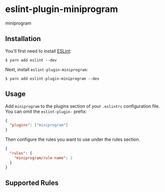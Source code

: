 # eslint-plugin-miniprogram

miniprogram

## Installation

You'll first need to install [ESLint](http://eslint.org):

```
$ yarn add eslint --dev
```

Next, install `eslint-plugin-miniprogram`:

```
$ yarn add eslint-plugin-miniprogram --dev
```

## Usage

Add `miniprogram` to the plugins section of your `.eslintrc` configuration file. You can omit the `eslint-plugin-` prefix:

```json
{
  "plugins": ["miniprogram"]
}
```

Then configure the rules you want to use under the rules section.

```json
{
  "rules": {
    "miniprogram/rule-name": 2
  }
}
```

## Supported Rules

